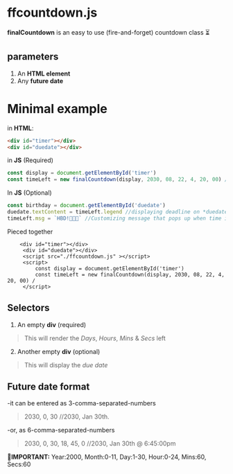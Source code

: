 # ffcountdown.js
**finalCountdown** is an easy to use (fire-and-forget) countdown class ⏳

## parameters
1. An **HTML element**
2. Any **future date**

# Minimal example
in **HTML**:
```HTML
<div id="timer"></div>
<div id="duedate"></div>
```

in **JS** (Required)
```javascript
const display = document.getElementById('timer')
const timeLeft = new finalCountdown(display, 2030, 08, 22, 4, 20, 00) //triggering countdown. Renders on *timer* element
```

In **JS** (Optional)
```javascript
const birthday = document.getElementById('duedate')
duedate.textContent = timeLeft.legend //displaying deadline on *duedate* element
timeLeft.msg = `HBD!🎂🎊🎉` //Customizing message that pops up when time is over.
```

Pieced together
```markup
    <div id="timer"></div>
     <div id="duedate"></div>
     <script src="./ffcountdown.js" ></script> 
     <script>
         const display = document.getElementById('timer')
         const timeLeft = new finalCountdown(display, 2030, 08, 22, 4, 20, 00) /
     </script>
```

## Selectors
1. An empty **div** (required)
>This will render the *Days*, *Hours*, *Mins* & *Secs* left

2. Another empty **div** (optional)
>This will display the *due date*

## Future date format
-it can be entered as 3-comma-separated-numbers
>2030, 0, 30 //2030, Jan 30th.

-or, as 6-comma-separated-numbers
>2030, 0, 30, 18, 45, 0 //2030, Jan 30th @ 6:45:00pm

**📅IMPORTANT:** Year:2000, Month:0-11, Day:1-30, Hour:0-24, Mins:60, Secs:60
